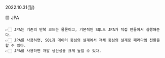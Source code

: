 2022.10.31(월)


🟨 JPA

    👉🏻 JPA는 기존의 반복 코드는 물론이고, 기본적인 SQL도 JPA가 직접 만들어서 실행해준다.
    👉🏻 JPA를 사용하면, SQL과 데이터 중심의 설계에서 객체 중심의 설계로 패러다임 전환을 할 수 있다.
    👉🏻 JPA를 사용하면 개발 생산성을 크게 높일 수 있다.













